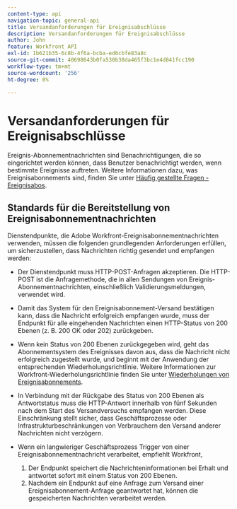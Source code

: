 ```yaml
---
content-type: api
navigation-topic: general-api
title: Versandanforderungen für Ereignisabschlüsse
description: Versandanforderungen für Ereignisabschlüsse
author: John
feature: Workfront API
exl-id: 1b621b35-6c8b-4f6a-bcba-ed6cbfe83a8c
source-git-commit: 40698643b0fa530b38da465f3bc1e4d841fcc190
workflow-type: tm+mt
source-wordcount: '256'
ht-degree: 0%

---
```



# Versandanforderungen für Ereignisabschlüsse

Ereignis-Abonnementnachrichten sind Benachrichtigungen, die so eingerichtet werden können, dass Benutzer benachrichtigt werden, wenn bestimmte Ereignisse auftreten. Weitere Informationen dazu, was Ereignisabonnements sind, finden Sie unter [Häufig gestellte Fragen - Ereignisabos](../../wf-api/general/event-subs-faq.md).

## Standards für die Bereitstellung von Ereignisabonnementnachrichten

Dienstendpunkte, die Adobe Workfront-Ereignisabonnementnachrichten verwenden, müssen die folgenden grundlegenden Anforderungen erfüllen, um sicherzustellen, dass Nachrichten richtig gesendet und empfangen werden:

* Der Dienstendpunkt muss HTTP-POST-Anfragen akzeptieren. Die HTTP-POST ist die Anfragemethode, die in allen Sendungen von Ereignis-Abonnementnachrichten, einschließlich Validierungsmeldungen, verwendet wird.

* Damit das System für den Ereignisabonnement-Versand bestätigen kann, dass die Nachricht erfolgreich empfangen wurde, muss der Endpunkt für alle eingehenden Nachrichten einen HTTP-Status von 200 Ebenen (z. B. 200 OK oder 202) zurückgeben.

* Wenn kein Status von 200 Ebenen zurückgegeben wird, geht das Abonnementsystem des Ereignisses davon aus, dass die Nachricht nicht erfolgreich zugestellt wurde, und beginnt mit der Anwendung der entsprechenden Wiederholungsrichtlinie. Weitere Informationen zur Workfront-Wiederholungsrichtlinie finden Sie unter [Wiederholungen von Ereignisabonnements](../../wf-api/api/event-sub-retries.md).

* In Verbindung mit der Rückgabe des Status von 200 Ebenen als Antwortstatus muss die HTTP-Antwort innerhalb von fünf Sekunden nach dem Start des Versandversuchs empfangen werden. Diese Einschränkung stellt sicher, dass Geschäftsprozesse oder Infrastrukturbeschränkungen von Verbrauchern den Versand anderer Nachrichten nicht verzögern.

* Wenn ein langwieriger Geschäftsprozess Trigger von einer Ereignisabonnementnachricht verarbeitet, empfiehlt Workfront,

   1. Der Endpunkt speichert die Nachrichteninformationen bei Erhalt und antwortet sofort mit einem Status von 200 Ebenen.
   1. Nachdem ein Endpunkt auf eine Anfrage zum Versand einer Ereignisabonnement-Anfrage geantwortet hat, können die gespeicherten Nachrichten verarbeitet werden.
